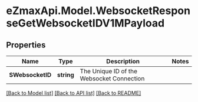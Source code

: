 
# eZmaxApi.Model.WebsocketResponseGetWebsocketIDV1MPayload

## Properties

Name | Type | Description | Notes
------------ | ------------- | ------------- | -------------
**SWebsocketID** | **string** | The Unique ID of the Websocket Connection | 

[[Back to Model list]](../README.md#documentation-for-models)
[[Back to API list]](../README.md#documentation-for-api-endpoints)
[[Back to README]](../README.md)

